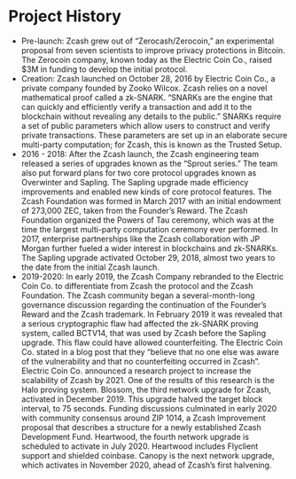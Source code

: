 # Project History

- Pre-launch: Zcash grew out of “Zerocash/Zerocoin,” an experimental proposal from seven scientists to improve privacy protections in Bitcoin. The Zerocoin company, known today as the Electric Coin Co., raised $3M in funding to develop the initial protocol.
- Creation: Zcash launched on October 28, 2016 by Electric Coin Co., a private company founded by Zooko Wilcox. Zcash relies on a novel mathematical proof called a zk-SNARK. “SNARKs are the engine that can quickly and efficiently verify a transaction and add it to the blockchain without revealing any details to the public.” SNARKs require a set of public parameters which allow users to construct and verify private transactions. These parameters are set up in an elaborate secure multi-party computation; for Zcash, this is known as the Trusted Setup.
- 2016 - 2018: After the Zcash launch, the Zcash engineering team released a series of upgrades known as the “Sprout series.” The team also put forward plans for two core protocol upgrades known as Overwinter and Sapling. The Sapling upgrade made efficiency improvements and enabled new kinds of core protocol features. The Zcash Foundation was formed in March 2017 with an initial endowment of 273,000 ZEC, taken from the Founder’s Reward. The Zcash Foundation organized the Powers of Tau ceremony, which was at the time the largest multi-party computation ceremony ever performed. In 2017, enterprise partnerships like the Zcash collaboration with JP Morgan further fueled a wider interest in blockchains and zk-SNARKs. The Sapling upgrade activated October 29, 2018, almost two years to the date from the initial Zcash launch.
- 2019-2020: In early 2019, the Zcash Company rebranded to the Electric Coin Co. to differentiate from Zcash the protocol and the Zcash Foundation. The Zcash community began a several-month-long governance discussion regarding the continuation of the Founder’s Reward and the Zcash trademark. In February 2019 it was revealed that a serious cryptographic flaw had affected the zk-SNARK proving system, called BCTV14, that was used by Zcash before the Sapling upgrade. This flaw could have allowed counterfeiting. The Electric Coin Co. stated in a blog post that they “believe that no one else was aware of the vulnerability and that no counterfeiting occurred in Zcash”. Electric Coin Co. announced a research project to increase the scalability of Zcash by 2021. One of the results of this research is the Halo proving system. Blossom, the third network upgrade for Zcash, activated in December 2019. This upgrade halved the target block interval, to 75 seconds. Funding discussions culminated in early 2020 with community consensus around ZIP 1014, a Zcash Improvement proposal that describes a structure for a newly established Zcash Development Fund. Heartwood, the fourth network upgrade is scheduled to activate in July 2020. Heartwood includes Flyclient support and shielded coinbase. Canopy is the next network upgrade, which activates in November 2020, ahead of Zcash’s first halvening.

